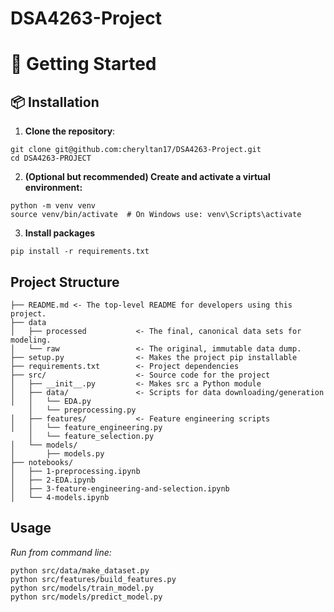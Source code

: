 # DSA4263-Project
# 🚀 Getting Started

## 📦 Installation

1. **Clone the repository**:
```
git clone git@github.com:cheryltan17/DSA4263-Project.git
cd DSA4263-PROJECT
```

2. **(Optional but recommended) Create and activate a virtual environment:**
```
python -m venv venv
source venv/bin/activate  # On Windows use: venv\Scripts\activate
```

3. **Install packages**
```
pip install -r requirements.txt 
```

## Project Structure
```
├── README.md <- The top-level README for developers using this project.
├── data
│   ├── processed           <- The final, canonical data sets for modeling.
│   └── raw                 <- The original, immutable data dump.
├── setup.py                <- Makes the project pip installable
├── requirements.txt        <- Project dependencies
├── src/                    <- Source code for the project
│   ├── __init__.py         <- Makes src a Python module
│   ├── data/               <- Scripts for data downloading/generation
│   │   └── EDA.py
    │   └── preprocessing.py
│   ├── features/           <- Feature engineering scripts
│   │   └── feature_engineering.py
    │   └── feature_selection.py
│   └── models/            
│       ├── models.py
├── notebooks/                    
│   ├── 1-preprocessing.ipynb      
│   ├── 2-EDA.ipynb
│   ├── 3-feature-engineering-and-selection.ipynb
│   └── 4-models.ipynb
```

## Usage
*Run from command line:*
```
python src/data/make_dataset.py
python src/features/build_features.py
python src/models/train_model.py
python src/models/predict_model.py
```
